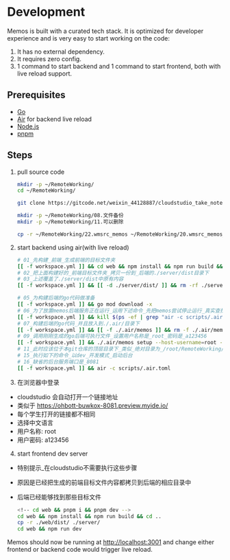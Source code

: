 # Development

Memos is built with a curated tech stack. It is optimized for developer experience and is very easy to start working on the code:

1. It has no external dependency.
2. It requires zero config.
3. 1 command to start backend and 1 command to start frontend, both with live reload support.

## Prerequisites

- [Go](https://golang.org/doc/install)
- [Air](https://github.com/cosmtrek/air#installation) for backend live reload
- [Node.js](https://nodejs.org/)
- [pnpm](https://pnpm.io/installation)

## Steps

1. pull source code

   ```bash
   mkdir -p ~/RemoteWorking/
   cd ~/RemoteWorking/

   git clone https://gitcode.net/weixin_44128887/cloudstudio_take_notes_memos ./22.wmsrc_memos

   mkdir -p ~/RemoteWorking/08.文件备份
   mkdir -p ~/RemoteWorking/11.可以删除

   cp -r ~/RemoteWorking/22.wmsrc_memos ~/RemoteWorking/20.wmsrc_memos_wmraw_原始文件/

   ```

2. start backend using air(with live reload)

   ```bash
   # 01_先构建_前端_生成前端的目标文件夹
   [[ -f workspace.yml ]] && cd web && npm install && npm run build && touch ./dist/02_web构建时间_$(date '+%Y-%m-%d日_%H:%M:%S秒').md && ls -lah ./dist && cd ..
   # 02_把上面构建好的_前端目标文件夹_拷贝一份到_后端的./server/dist目录下
   # 03_上述覆盖了./server/dist中原有内容
   [[ -f workspace.yml ]] && [[ -d ./server/dist/ ]] && rm -rf ./server/dist/ && cp -r ./web/dist/ ./server/ && touch ./server/dist/03_从web前端dist拷贝时间_$(date '+%Y-%m-%d日_%H:%M:%S秒').md && ls -lah ./server/dist/

   # 05_为构建后端的go代码做准备
   [[ -f workspace.yml ]] && go mod download -x
   # 06_为了放置memos后端服务正在运行_运用下述命令_先把memos尝试停止运行_真实查找的是_"air -c scripts/.air.toml"
   [[ -f workspace.yml ]] && kill $(ps -ef | grep "air -c scripts/.air.toml" | grep -v grep | awk '{print $2}')
   # 07_构建后端的go代码_并且放入到./.air/目录下
   [[ -f workspace.yml ]] && [[ -f ./.air/memos ]] && rm -f ./.air/memos && go build -o ./.air/memos ./main.go && touch ./.air/07_go_build_memos_构建时间_$(date '+%Y-%m-%d日_%H:%M:%S秒').md && ls -lah ./.air
   # 09_调用刚刚生成的go后端可执行文件_设置用户名称是_root_密码是_a123456
   [[ -f workspace.yml ]] && ./.air/memos setup --host-username=root --host-password=a123456 --mode dev
   # 11_此时应该位于本git仓库的顶层目录下_类似_绝对目录为_/root/RemoteWorking/22.wmsrc_memos
   # 15_执行如下的命令_以dev_开发模式_启动后台
   # 16_缺省的后台服务端口是_8081
   [[ -f workspace.yml ]] && air -c scripts/.air.toml
   ```

3. 在浏览器中登录
- cloudstudio 会自动打开一个链接地址
- 类似于 https://ohbott-buwkox-8081.preview.myide.io/
- 每个学生打开的链接都不相同
- 选择中文语言
- 用户名称: root
- 用户密码: a123456

4. start frontend dev server
- 特别提示_在cloudstudio不需要执行这些步骤
- 原因是已经把生成的前端目标文件内容都拷贝到后端的相应目录中
- 后端已经能够找到那些目标文件

   ```bash
   <!-- cd web && pnpm i && pnpm dev -->
   cd web && npm install && npm run build && cd ..
   cp -r ./web/dist/ ./server/
   cd web && npm run dev
   ```



Memos should now be running at [http://localhost:3001](http://localhost:3001) and change either frontend or backend code would trigger live reload.
